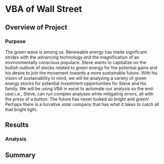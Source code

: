 # VBA of Wall Street

## Overview of Project

### Purpose

The green wave is among us. Renewable energy has made significant strides with the advancing technology and the magnification of an environmentally conscious populace. Steve wants to capitalize on the bullish outlook of stocks related to green energy for the potential gains and his desire to join the movement towards a more sustainable future. With his vision of sustainability in mind, we will be analyzing a variety of green energy stocks for potential investment opportunities for Steve and his family. We will be using VBA in excel to automate our analysis so the end-user,i.e., Steve, can run complex analyses while mitigating errors, all with the press of a button. The future has never looked so bright and green! Perhaps there is a lucrative solar company that has what it takes to catch all that bright light. 

## Results

### Analysis

## Summary
